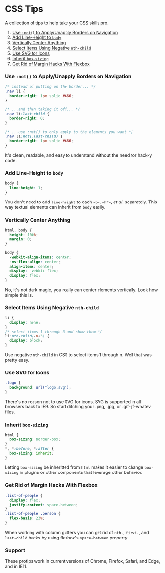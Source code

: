 # CSS Tips
 A collection of tips to help take your CSS skills pro.

1. [Use `:not()` to Apply/Unapply Borders on Navigation](#use-not-to-applyunapply-borders-on-navigation)
1. [Add Line-Height to `body`](#add-line-height-to-body)
1. [Vertically Center Anything](#vertically-center-anything)
1. [Select Items Using Negative `nth-child`](#select-items-using-negative-nth-child)
1. [Use SVG for Icons](#use-svg-for-icons)
1. [Inherit `box-sizing`](#inherit-box-sizing)
1. [Get Rid of Margin Hacks With Flexbox](#get-rid-of-margin-hacks-with-flexbox)


### Use `:not()` to Apply/Unapply Borders on Navigation

```css
/* instead of putting on the border... */
.nav li {
  border-right: 1px solid #666;
}

/* ...and then taking it off... */
.nav li:last-child {
  border-right: 0;
}

/* ...use :not() to only apply to the elements you want */
.nav li:not(:last-child) {
  border-right: 1px solid #666;
}
```

It's clean, readable, and easy to understand without the need for hack-y code.


### Add Line-Height to `body`

```css
body {
  line-height: 1;
}
```

You don't need to add `line-height` to each `<p>`, `<h*>`, _et al_. separately. This way textual elements can inherit from `body` easily.


### Vertically Center Anything

```css
html, body {
  height: 100%;
  margin: 0;
}

body {
  -webkit-align-items: center;  
  -ms-flex-align: center;  
  align-items: center;
  display: -webkit-flex;
  display: flex;
}
```

No, it's not dark magic, you really can center elements vertically. Look how simple this is.


### Select Items Using Negative `nth-child`

```css
li {
  display: none;
}
/* select items 1 through 3 and show them */
li:nth-child(-n+3) {
  display: block;
}
```

Use negative `nth-child` in CSS to select items 1 through n. Well that was pretty easy.


### Use SVG for Icons

```css
.logo {
  background: url("logo.svg");
}
```

There's no reason not to use SVG for icons. SVG is supported in all browsers back to IE9. So start ditching your .png, .jpg, or .gif-jif-whatev files.


### Inherit `box-sizing`

```css
html {
  box-sizing: border-box;
}
*, *:before, *:after {
  box-sizing: inherit;
}

```

Letting `box-sizing` be inheritted from `html` makes it easier to change `box-sizing` in plugins or other components that leverage other behavior.


### Get Rid of Margin Hacks With Flexbox

```css
.list-of-people {
  display: flex;
  justify-content: space-between;
}
.list-of-people .person {
  flex-basis: 23%;
}
```

When working with column gutters you can get rid of `nth-`, `first-`, and `last-child` hacks by using flexbox's `space-between` property.


### Support

These protips work in current versions of Chrome, Firefox, Safari, and Edge, and in IE11.
